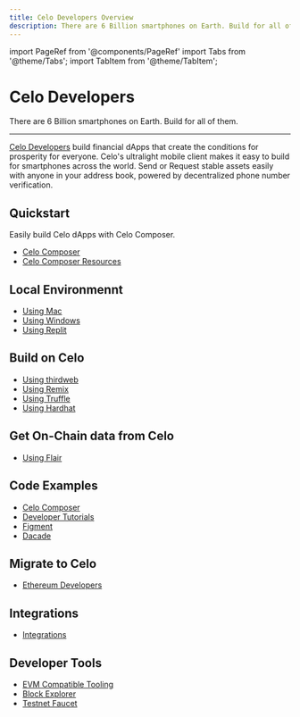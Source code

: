 ```yaml
---
title: Celo Developers Overview
description: There are 6 Billion smartphones on Earth. Build for all of them.
---
```


import PageRef from '@components/PageRef'
import Tabs from '@theme/Tabs';
import TabItem from '@theme/TabItem';

# Celo Developers

There are 6 Billion smartphones on Earth. Build for all of them.

---

[Celo Developers](https://celo.org/developers) build financial dApps that create the conditions for prosperity for everyone. Celo's ultralight mobile client makes it easy to build for smartphones across the world. Send or Request stable assets easily with anyone in your address book, powered by decentralized phone number verification.

## Quickstart

Easily build Celo dApps with Celo Composer.

- [Celo Composer](https://github.com/celo-org/celo-composer)
- [Celo Composer Resources](https://celo.academy/tags/c/tutorials/4/composer)

## Local Environmennt

- [Using Mac](/developer/setup/mac)
- [Using Windows](/developer/setup/windows)
- [Using Replit](/developer/setup/replit)

## Build on Celo

- [Using thirdweb](/developer/deploy/thirdweb)
- [Using Remix](/developer/deploy/remix)
- [Using Truffle](/developer/deploy/truffle)
- [Using Hardhat](/developer/deploy/hardhat)

## Get On-Chain data from Celo

- [Using Flair](/developer/index/flair)

## Code Examples

- [Celo Composer](https://github.com/celo-org/celo-composer#celo-composer)
- [Developer Tutorials](https://celo.academy/tags/c/tutorials/4)
- [Figment](https://learn.figment.io/protocols/celo)
- [Dacade](https://dacade.org/communities/celo)

## Migrate to Celo

- [Ethereum Developers](/developer/migrate/from-ethereum)

## Integrations

- [Integrations](/integration/)

## Developer Tools

- [EVM Compatible Tooling](/developer/evm-tools)
- [Block Explorer](https://explorer.celo.org/)
- [Testnet Faucet](https://faucet.celo.org)
